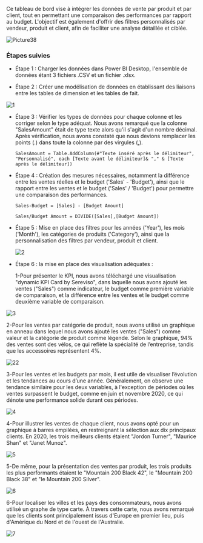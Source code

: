 

Ce tableau de bord vise à intégrer les données de vente par produit et par client, tout en permettant une comparaison des performances par rapport au budget. L'objectif est également d'offrir des filtres personnalisés par vendeur, produit et client, afin de faciliter une analyse détaillée et ciblée.

![Picture38](https://github.com/Ayoub-Briguiche/my_projects_Data/assets/159647559/9353186f-bcd3-41f6-b98d-e9f9cc737588)

### Étapes suivies

- Étape 1 : Charger les données dans Power BI Desktop, l'ensemble de données étant 3 fichiers .CSV et un fichier .xlsx.

- Étape 2 : Créer une modélisation de données en établissant des liaisons entre les tables de dimension et les tables de fait.

![1](https://github.com/Ayoub-Briguiche/my_projects_Data/assets/159647559/ce2b2200-8e8b-4aa5-97a9-62d956dbb641)



- Étape 3 : Vérifier les types de données pour chaque colonne et les corriger selon le type adéquat. Nous avons remarqué que la colonne "SalesAmount" était de type texte alors qu'il s'agit d'un nombre décimal. Après vérification, nous avons constaté que nous devions remplacer les points (.) dans toute la colonne par des virgules (,).
          
      SalesAmount = Table.AddColumn(#"Texte inséré après le délimiteur", "Personnalisé", each [Texte avant le délimiteur]& "," & [Texte après le délimiteur])

- Étape 4 : Création des mesures nécessaires, notamment la différence entre les ventes réelles et le budget ('Sales' - 'Budget'), ainsi que le rapport entre les ventes et le budget ('Sales' / 'Budget') pour permettre une comparaison des performances.
      
      Sales-Budget = [Sales] - [Budget Amount]

      Sales/Budget Amount = DIVIDE([Sales],[Budget Amount])


- Étape 5 : Mise en place des filtres pour les années ('Year'), les mois ('Month'), les catégories de produits ('Category'), ainsi que la personnalisation des filtres par vendeur, produit et client.

    ![2](https://github.com/Ayoub-Briguiche/my_projects_Data/assets/159647559/2eabf40c-f97c-4962-b3b9-81fa7583a4b1)





- Étape  6 : la mise en place des visualisation adéquates :
    
  1-Pour présenter le KPI, nous avons téléchargé une visualisation "dynamic KPI Card by Sereviso", dans laquelle nous avons ajouté les ventes ("Sales") comme indicateur, le budget comme première variable de comparaison, et la différence entre les ventes et le budget comme deuxième variable de comparaison.

![3](https://github.com/Ayoub-Briguiche/my_projects_Data/assets/159647559/e6a3812a-de91-4b16-83f4-52d854a8b0ef)



   2-Pour les ventes par catégorie de produit, nous avons utilisé un graphique en anneau dans lequel nous avons ajouté les ventes ("Sales") comme valeur et la catégorie de produit comme légende. Selon le graphique, 94% des ventes sont des vélos, ce qui reflète la spécialité de l’entreprise, tandis que les accessoires représentent 4%.

 ![22](https://github.com/Ayoub-Briguiche/my_projects_Data/assets/159647559/c84670a5-e8f6-42bb-8724-66bd6f8c7207)


  
  3-Pour les ventes et les budgets par mois, il est utile de visualiser l’évolution et les tendances au cours d’une année. Généralement, on observe une tendance similaire pour les deux variables, à l'exception de périodes où les ventes surpassent le budget, comme en juin et novembre 2020, ce qui dénote une performance solide durant ces périodes.

![4](https://github.com/Ayoub-Briguiche/my_projects_Data/assets/159647559/5b0ba5ac-b6e3-44e4-b0f5-3811e45a1441)



  4-Pour illustrer les ventes de chaque client, nous avons opté pour un graphique à barres empilées, en restreignant la sélection aux dix principaux clients. En 2020, les trois meilleurs clients étaient "Jordon Turner", "Maurice Shan" et "Janet Munoz".

  ![5](https://github.com/Ayoub-Briguiche/my_projects_Data/assets/159647559/7c33ae03-3cca-49e3-a53c-c4d7e329bc45)


  5-De même, pour la présentation des ventes par produit, les trois produits les plus performants étaient le "Mountain 200 Black 42", le "Mountain 200 Black 38" et "le Mountain 200 Silver".

![6](https://github.com/Ayoub-Briguiche/my_projects_Data/assets/159647559/98cb4362-dd00-41b3-b0dd-958a2aa2670c)


  
  6-Pour localiser les villes et les pays des consommateurs, nous avons utilisé un graphe de type carte. À travers cette carte, nous avons remarqué que les clients sont principalement issus d'Europe en premier lieu, puis d'Amérique du Nord et de l'ouest de l'Australie.

![7](https://github.com/Ayoub-Briguiche/my_projects_Data/assets/159647559/dc50896d-05b2-45ea-ad4c-e222b0eb2299)
